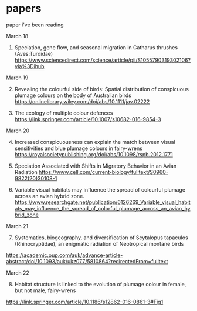 # papers
paper i've been reading


March 18

1. Speciation, gene flow, and seasonal migration in Catharus thrushes (Aves:Turdidae)
https://www.sciencedirect.com/science/article/pii/S1055790319302106?via%3Dihub

March 19

2. Revealing the colourful side of birds: Spatial distribution of conspicuous plumage colours on the body of Australian birds
https://onlinelibrary.wiley.com/doi/abs/10.1111/jav.02222

3. The ecology of multiple colour defences
https://link.springer.com/article/10.1007/s10682-016-9854-3

March 20

4. Increased conspicuousness can explain the match between visual sensitivities and blue plumage colours in fairy-wrens
https://royalsocietypublishing.org/doi/abs/10.1098/rspb.2012.1771

5. Speciation Associated with Shifts in Migratory Behavior in an Avian Radiation
https://www.cell.com/current-biology/fulltext/S0960-9822(20)30108-1

6. Variable visual habitats may influence the spread of colourful plumage across an avian hybrid zone.
https://www.researchgate.net/publication/6126269_Variable_visual_habitats_may_influence_the_spread_of_colorful_plumage_across_an_avian_hybrid_zone

March 21

7. Systematics, biogeography, and diversification of Scytalopus tapaculos (Rhinocryptidae), an enigmatic radiation of Neotropical montane birds 

https://academic.oup.com/auk/advance-article-abstract/doi/10.1093/auk/ukz077/5810864?redirectedFrom=fulltext

March 22

8. Habitat structure is linked to the evolution of plumage colour in female, but not male, fairy-wrens

https://link.springer.com/article/10.1186/s12862-016-0861-3#Fig1




